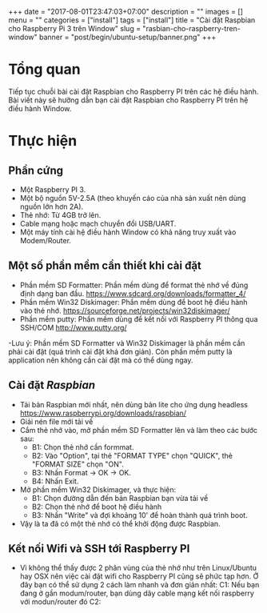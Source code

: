 
+++
date = "2017-08-01T23:47:03+07:00"
description = ""
images = []
menu = ""
categories = ["install"]
tags = ["install"]
title = "Cài đặt Raspbian cho Raspberry Pi 3 trên Window"
slug = "rasbian-cho-raspberry-tren-window"
banner = "post/begin/ubuntu-setup/banner.png"
+++

# Tổng quan
Tiếp tục chuỗi bài cài đặt Raspbian cho Raspberry PI trên các hệ điều hành. Bài viết này sẽ hưỡng dẫn bạn cài đặt Raspbian cho Raspberry PI trên hệ điều hành Window.

# Thực hiện

## Phần cứng
- Một Raspberry PI 3.
- Một bộ nguồn 5V-2.5A (theo khuyến cáo của nhà sản xuất nên dùng nguồn lớn hơn 2A).
- Thẻ nhớ: Từ 4GB trở lên.
- Cable mạng hoặc mạch chuyển đổi USB/UART.
- Một máy tính cài hệ điều hành Window có khả năng truy xuất vào Modem/Router.

## Một số phần mềm cần thiết khi cài đặt
- Phần mềm SD Formatter: Phần mềm dùng để format thẻ nhớ về đúng định dạng ban đầu.
https://www.sdcard.org/downloads/formatter_4/
- Phần mềm Win32 Diskimager: Phần mềm dùng để boot hệ điều hành vào thẻ nhớ.
https://sourceforge.net/projects/win32diskimager/
- Phần mềm putty: Phần mềm dùng để kết nối với Raspberry PI thông qua SSH/COM
http://www.putty.org/

-Lưu ý: Phần mềm SD Formatter và Win32 Diskimager là phần mềm cần phải cài đặt (quá trình cài đặt khá đơn giản). Còn phần mềm putty là application nên không cần cài đặt mà có thể dùng ngay.

## Cài đặt *Raspbian*
- Tải bản Raspbian mới nhất, nên dùng bản lite cho ứng dụng headless https://www.raspberrypi.org/downloads/raspbian/
- Giải nén file mới tải về
- Cắm thẻ nhớ vào, mở phần mềm SD Formatter lên và làm theo các bước sau:
    - B1: Chọn thẻ nhớ cần formmat.
    - B2: Vào "Option", tại thẻ "FORMAT TYPE" chọn "QUICK", thẻ "FORMAT SIZE" chọn "ON".
    - B3: Nhấn Format -> OK -> OK.
    - B4: Nhấn Exit.
- Mở phần mềm Win32 Diskimager, và thực hiện:
    - B1: Chọn đường dẫn đến bản Raspbian bạn vừa tải về
    - B2: Chọn thẻ nhớ để boot hệ điều hành
    - B3: Nhấn "Write" và đợi khoảng 10' để hoàn thành quá trình boot.
- Vậy là ta đã có một thẻ nhớ có thể khởi động được Raspbian.

## Kết nối Wifi và  SSH tới Raspberry PI
- Vì không thể thấy được 2 phân vùng của thẻ nhớ như trên Linux/Ubuntu hay OSX nên việc cài đặt wifi cho Raspberry PI cũng sẽ phức tạp hơn. Ở đây bạn có thể sử dụng 2 cách làm nhanh và đơn giản nhất:
C1: Nếu bạn đang ở gần modum/router, bạn dùng dây cable mạng kết nối raspberry với modun/router đó
C2: 
